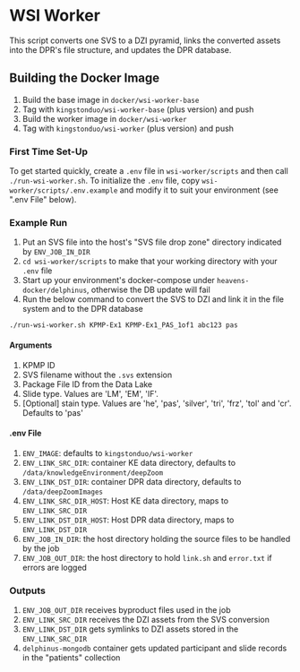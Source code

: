 # WSI Worker

This script converts one SVS to a DZI pyramid, links the converted assets into the DPR's file structure, and updates the DPR database.

## Building the Docker Image
1. Build the base image in `docker/wsi-worker-base`
2. Tag with `kingstonduo/wsi-worker-base` (plus version) and push
3. Build the worker image in `docker/wsi-worker`
4. Tag with `kingstonduo/wsi-worker` (plus version) and push

### First Time Set-Up
To get started quickly, create a `.env` file in `wsi-worker/scripts` and then call `./run-wsi-worker.sh`.
To initialize the `.env` file, copy `wsi-worker/scripts/.env.example` and modify it to suit your environment (see ".env File" below).

### Example Run
1. Put an SVS file into the host's "SVS file drop zone" directory indicated by `ENV_JOB_IN_DIR`
2. `cd wsi-worker/scripts` to make that your working directory with your `.env` file
3. Start up your environment's docker-compose under `heavens-docker/delphinus`, otherwise the DB update will fail
4. Run the below command to convert the SVS to DZI and link it in the file system and to the DPR database

`./run-wsi-worker.sh KPMP-Ex1 KPMP-Ex1_PAS_1of1 abc123 pas`

#### Arguments
1. KPMP ID
2. SVS filename without the `.svs` extension
3. Package File ID from the Data Lake
4. Slide type. Values are 'LM', 'EM', 'IF'.
5. [Optional] stain type.  Values are 'he', 'pas', 'silver', 'tri', 'frz', 'tol' and 'cr'.  Defaults to 'pas'

#### .env File
1. `ENV_IMAGE`: defaults to `kingstonduo/wsi-worker`
2. `ENV_LINK_SRC_DIR`: container KE data directory, defaults to `/data/knowledgeEnvironment/deepZoom`
3. `ENV_LINK_DST_DIR`: container DPR data directory, defaults to `/data/deepZoomImages`
4. `ENV_LINK_SRC_DIR_HOST`: Host KE data directory, maps to `ENV_LINK_SRC_DIR`
5. `ENV_LINK_DST_DIR_HOST`: Host DPR data directory, maps to `ENV_LINK_DST_DIR`
6. `ENV_JOB_IN_DIR`: the host directory holding the source files to be handled by the job
7. `ENV_JOB_OUT_DIR`: the host directory to hold `link.sh` and `error.txt` if errors are logged

### Outputs
1. `ENV_JOB_OUT_DIR` receives byproduct files used in the job
2. `ENV_LINK_SRC_DIR` receives the DZI assets from the SVS conversion
3. `ENV_LINK_DST_DIR` gets symlinks to DZI assets stored in the `ENV_LINK_SRC_DIR`
4. `delphinus-mongodb` container gets updated participant and slide records in the "patients" collection
